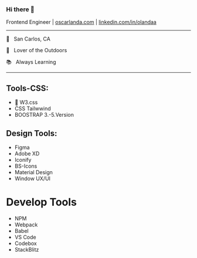 ### Hi there 👋

Frontend Engineer | [oscarlanda.com](https://oscarlanda.com) | [linkedin.com/in/olandaa](https://www.linkedin.com/in/olandaa/)

<hr>

🌵 &nbsp; San Carlos, CA

🌲 &nbsp; Lover of the Outdoors

📚 &nbsp; Always Learning

<hr>

## Tools-CSS:

- 🔭 W3.css
- CSS Tailwwind
- BOOSTRAP 3.-5.Version

## Design Tools:
- Figma 
- Adobe XD
- Iconify
- BS-Icons
- Material Design
- Window UX/UI

# Develop Tools
- NPM
- Webpack
- Babel
- VS Code
- Codebox
- StackBlitz


<!--
**landa125/landa125** is a ✨ _special_ ✨ repository because its `README.md` (this file) appears on your GitHub profile.

Here are some ideas to get you started:

- 🔭 I’m currently working on ...
- 🌱 I’m currently learning ...
- 👯 I’m looking to collaborate on ...
- 🤔 I’m looking for help with ...
- 💬 Ask me about ...
- 📫 How to reach me: ...
- 😄 Pronouns: ...
- ⚡ Fun fact: Took on the journey of programing the world.
-->
